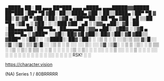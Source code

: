 

  ▄████▄   ██░ ██  ▄▄▄       ██▀███   ▄▄▄       ▄████▄  ▄▄▄█████▓▓█████  ██▀███
 ▒██▀ ▀█  ▓██░ ██▒▒████▄    ▓██ ▒ ██▒▒████▄    ▒██▀ ▀█  ▓  ██▒ ▓▒▓█   ▀ ▓██ ▒ ██▒
 ▒▓█    ▄ ▒██▀▀██░▒██  ▀█▄  ▓██ ░▄█ ▒▒██  ▀█▄  ▒▓█    ▄ ▒ ▓██░ ▒░▒███   ▓██ ░▄█ ▒
 ▒▓▓▄ ▄██▒░▓█ ░██ ░██▄▄▄▄██ ▒██▀▀█▄  ░██▄▄▄▄██ ▒▓▓▄ ▄██▒░ ▓██▓ ░ ▒▓█  ▄ ▒██▀▀█▄
 ▒ ▓███▀ ░░▓█▒░██▓ ▓█   ▓██▒░██▓ ▒██▒ ▓█   ▓██▒▒ ▓███▀ ░  ▒██▒ ░ ░▒████▒░██▓ ▒██▒
 ░ ░▒ ▒  ░ ▒ ░░▒░▒ ▒▒   ▓▒█░░ ▒▓ ░▒▓░ ▒▒   ▓▒█░░ ░▒ ▒  ░  ▒ ░░   ░░ ▒░ ░░ ▒▓ ░▒▓░
   ░  ▒    ▒ ░▒░ ░  ▒   ▒▒ ░  ░▒ ░ ▒░  ▒   ▒▒ ░  ░  ▒       ░     ░ ░  ░  ░▒ ░ ▒░
 ░         ░  ░░ ░  ░   ▒     ░░   ░   ░   ▒   ░          ░         ░     ░░   ░
 ░ ░       ░  ░  ░      ░  ░   ░           ░  ░░ ░                  ░  ░   ░ RSK!
 ░                                             ░ 

https://character.vision

(NA) Series 1 / 80BRRRRR